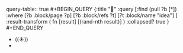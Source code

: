 query-table:: true
#+BEGIN_QUERY
{:title "🎲"
 :query [:find (pull ?b [*])
   :where 
     [?b :block/page ?p]
     [?b :block/refs ?t]
     [?t :block/name "idea"]
 ]
 :result-transform ( fn [result] [(rand-nth result)] )
 :collapsed? true
}
#+END_QUERY

- ((☀️))
-